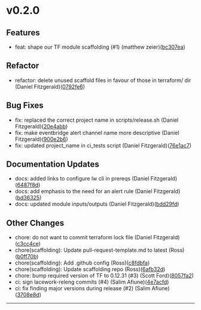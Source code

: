 # v0.2.0

## Features
* feat: shape our TF module scaffolding (#1) (matthew zeier)([bc307ea](https://github.com/lacework/terraform-aws-alerts-to-s3/commit/bc307ea95adc23e45eb076d2d65d8f4f3c0fc840))
## Refactor
* refactor: delete unused scaffold files in favour of those in terraform/ dir (Daniel Fitzgerald)([0792fe6](https://github.com/lacework/terraform-aws-alerts-to-s3/commit/0792fe6ab776f91f6631e6f996e7e4a245abf70b))
## Bug Fixes
* fix: replaced the correct project name in scripts/release.sh (Daniel Fitzgerald)([20e4abb](https://github.com/lacework/terraform-aws-alerts-to-s3/commit/20e4abb47d861ad53480e8869a310f588e82a4f7))
* fix: make eventbridge alert channel name more descriptive (Daniel Fitzgerald)([900e2b6](https://github.com/lacework/terraform-aws-alerts-to-s3/commit/900e2b6bbab830f0db7f88de2c66b7f7c48c6ed5))
* fix: updated project_name in ci_tests script (Daniel Fitzgerald)([76e1ac7](https://github.com/lacework/terraform-aws-alerts-to-s3/commit/76e1ac77d8d6c2edc2bdb192e186bb2dae68777c))
## Documentation Updates
* docs: added links to configure lw cli in prereqs (Daniel Fitzgerald)([6487f8d](https://github.com/lacework/terraform-aws-alerts-to-s3/commit/6487f8d426cee196fa5b6f42c5d6aee5fb624471))
* docs: add emphasis to the need for an alert rule (Daniel Fitzgerald)([bd36325](https://github.com/lacework/terraform-aws-alerts-to-s3/commit/bd363253bf99090ec50229e508b658d745be8bfa))
* docs: updated module inputs/outputs (Daniel Fitzgerald)([bdd29fd](https://github.com/lacework/terraform-aws-alerts-to-s3/commit/bdd29fd6793200d3bba6c5db42c4bec4ab03be2d))
## Other Changes
* chore: do not want to commit terraform lock file (Daniel Fitzgerald)([c3cc4ce](https://github.com/lacework/terraform-aws-alerts-to-s3/commit/c3cc4ced2348b9503d6a236169c72d5d0f5e0f27))
* chore(scaffolding): Update pull-request-template.md to latest (Ross)([b0ff70b](https://github.com/lacework/terraform-aws-alerts-to-s3/commit/b0ff70b5b5a60ff01ff1a268bbd3b876d3087f65))
* chore(scaffolding): Add .github config (Ross)([c8fdbfa](https://github.com/lacework/terraform-aws-alerts-to-s3/commit/c8fdbfa9199ad0778dc1b1b3c94d72d775196117))
* chore(scaffolding): Update scaffolding repo (Ross)([6afb32d](https://github.com/lacework/terraform-aws-alerts-to-s3/commit/6afb32d87dfa1bdd3622e36ec706c9b1cf40c568))
* chore: bump required version of TF to 0.12.31 (#3) (Scott Ford)([8057fa2](https://github.com/lacework/terraform-aws-alerts-to-s3/commit/8057fa22c45ff3761aeda581a8ccd927d67a6b11))
* ci: sign lacework-releng commits (#4) (Salim Afiune)([4e7acfd](https://github.com/lacework/terraform-aws-alerts-to-s3/commit/4e7acfdf05242de9da8e7144cb6c292a68eaa1e1))
* ci: fix finding major versions during release (#2) (Salim Afiune)([3708e8d](https://github.com/lacework/terraform-aws-alerts-to-s3/commit/3708e8dde60977c7566a1e0528266912067919f6))
---

